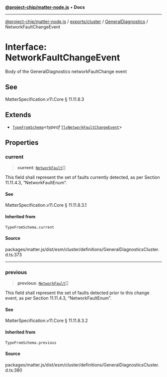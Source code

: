 [**@project-chip/matter-node.js**](../../../../../README.md) • **Docs**

***

[@project-chip/matter-node.js](../../../../../modules.md) / [exports/cluster](../../../README.md) / [GeneralDiagnostics](../README.md) / NetworkFaultChangeEvent

# Interface: NetworkFaultChangeEvent

Body of the GeneralDiagnostics networkFaultChange event

## See

MatterSpecification.v11.Core § 11.11.8.3

## Extends

- [`TypeFromSchema`](../../../../tlv/README.md#typefromschemas)\<*typeof* [`TlvNetworkFaultChangeEvent`](../README.md#tlvnetworkfaultchangeevent)\>

## Properties

### current

> **current**: [`NetworkFault`](../enumerations/NetworkFault.md)[]

This field shall represent the set of faults currently detected, as per Section 11.11.4.3,
“NetworkFaultEnum”.

#### See

MatterSpecification.v11.Core § 11.11.8.3.1

#### Inherited from

`TypeFromSchema.current`

#### Source

packages/matter.js/dist/esm/cluster/definitions/GeneralDiagnosticsCluster.d.ts:373

***

### previous

> **previous**: [`NetworkFault`](../enumerations/NetworkFault.md)[]

This field shall represent the set of faults detected prior to this change event, as per Section 11.11.4.3,
“NetworkFaultEnum”.

#### See

MatterSpecification.v11.Core § 11.11.8.3.2

#### Inherited from

`TypeFromSchema.previous`

#### Source

packages/matter.js/dist/esm/cluster/definitions/GeneralDiagnosticsCluster.d.ts:380
